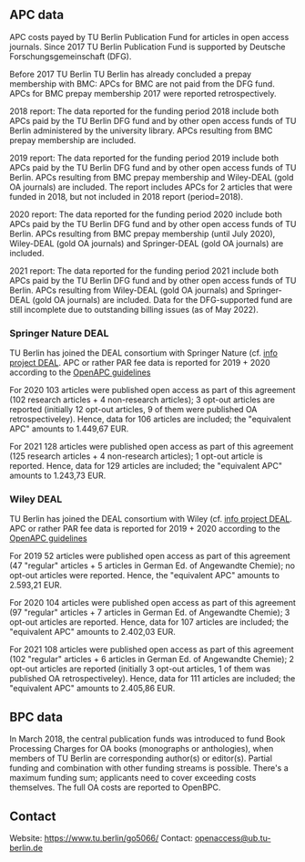 ## APC data

APC costs payed by TU Berlin Publication Fund for articles in open access journals. Since 2017 TU Berlin Publication Fund is supported by Deutsche Forschungsgemeinschaft (DFG). 

Before 2017 TU Berlin  TU Berlin has already concluded a prepay membership with BMC: APCs for BMC are not paid from the DFG fund. APCs for BMC prepay membership 2017 were reported retrospectively.

2018 report: The data reported for the funding period 2018 include both APCs paid by the TU Berlin DFG fund and by other open access funds of TU Berlin administered by the university library. APCs resulting from BMC prepay membership are included. 

2019 report: The data reported for the funding period 2019 include both APCs paid by the TU Berlin DFG fund and by other open access funds of TU Berlin. APCs resulting from BMC prepay membership and Wiley-DEAL (gold OA journals) are included. The report includes APCs for 2 articles that were funded in 2018, but not included in 2018 report (period=2018).

2020 report: The data reported for the funding period 2020 include both APCs paid by the TU Berlin DFG fund and by other open access funds of TU Berlin. APCs resulting from BMC prepay membership (until July 2020), Wiley-DEAL (gold OA journals) and Springer-DEAL (gold OA journals) are included.

2021 report: The data reported for the funding period 2021 include both APCs paid by the TU Berlin DFG fund and by other open access funds of TU Berlin. APCs resulting from Wiley-DEAL (gold OA journals) and Springer-DEAL (gold OA journals) are included. Data for the DFG-supported fund are still incomplete due to outstanding billing issues (as of May 2022).

### Springer Nature DEAL

TU Berlin has joined the DEAL consortium with Springer Nature (cf. [info project DEAL](https://www.projekt-deal.de/springer-nature-contract/). APC or rather PAR fee data is reported for 2019 + 2020 according to the [OpenAPC guidelines](https://github.com/OpenAPC/openapc-de/wiki/Handreichung-Dateneingabe-Transformationsvertr%C3%A4ge-%28DEAL-Wiley-und--Springer-Nature%29-ab-Berichtsjahr-2020)

For 2020 103 articles were published open access as part of this agreement (102 research articles + 4 non-research articles); 3 opt-out articles are reported (initially 12 opt-out articles, 9 of them were published OA retrospectiveley). Hence, data for 106 articles are included; the "equivalent APC" amounts to 1.449,67 EUR.

For 2021 128 articles were published open access as part of this agreement (125 research articles + 4 non-research articles); 1 opt-out article is reported. Hence, data for 129 articles are included; the "equivalent APC" amounts to 1.243,73 EUR.


### Wiley DEAL

TU Berlin has joined the DEAL consortium with Wiley (cf. [info project DEAL](https://www.projekt-deal.de/wiley-contract/). APC or rather PAR fee data is reported for 2019 + 2020 according to the [OpenAPC guidelines](https://github.com/OpenAPC/openapc-de/wiki/Handreichung-Dateneingabe-Transformationsvertr%C3%A4ge-%28DEAL-Wiley-und--Springer-Nature%29-ab-Berichtsjahr-2020)

For 2019 52 articles were published open access as part of this agreement (47 "regular" articles + 5 articles in German Ed. of Angewandte Chemie); no opt-out articles were reported. Hence, the "equivalent APC" amounts to 2.593,21 EUR.

For 2020 104 articles were published open access as part of this agreement (97 "regular" articles + 7 articles in German Ed. of Angewandte Chemie); 3 opt-out articles are reported. Hence, data for 107 articles are included; the "equivalent APC" amounts to 2.402,03 EUR.

For 2021 108 articles were published open access as part of this agreement (102 "regular" articles + 6 articles in German Ed. of Angewandte Chemie); 2 opt-out articles are reported (initially 3 opt-out articles, 1 of them was published OA retrospectiveley). Hence, data for 111 articles are included; the "equivalent APC" amounts to 2.405,86 EUR.


## BPC data

In March 2018, the central publication funds was introduced to fund Book Processing Charges for OA books (monographs or anthologies), when members of TU Berlin are corresponding author(s) or editor(s). Partial funding and combination with other funding streams is possible. There's a maximum funding sum; applicants need to cover exceeding costs themselves. The full OA costs are reported to OpenBPC.


## Contact

Website: https://www.tu.berlin/go5066/
Contact: openaccess@ub.tu-berlin.de
